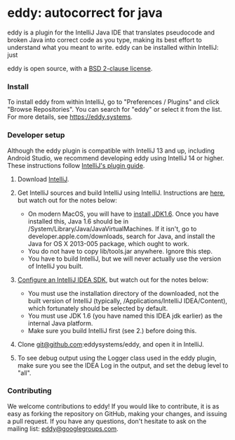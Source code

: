 eddy: autocorrect for java
==========================

eddy is a plugin for the IntelliJ Java IDE that translates pseudocode and broken Java
into correct code as you type, making its best effort to understand what you meant to
write.  eddy can be installed within IntelliJ: just 

eddy is open source, with a [BSD 2-clause license](https://github.com/eddysystems/eddy/blob/master/LICENSE).

### Install

To install eddy from within IntelliJ, go to "Preferences / Plugins" and click
"Browse Repositories". You can search for "eddy" or select it from the list.
For more details, see https://eddy.systems.

### Developer setup

Although the eddy plugin is compatible with IntelliJ 13 and up, including Android Studio,
we recommend developing eddy using IntelliJ 14 or higher.  These instructions follow
[IntelliJ's plugin guide](http://confluence.jetbrains.com/display/IDEADEV/Getting+Started+with+Plugin+Development#GettingStartedwithPluginDevelopment-anchor2).

1. Download [IntelliJ](https://www.jetbrains.com/idea/download).

2. Get IntelliJ sources and build IntelliJ using IntelliJ.
   Instructions are [here](http://www.jetbrains.org/pages/viewpage.action?pageId=983225),
   but watch out for the notes below:

   * On modern MacOS, you will have to [install JDK1.6](http://support.apple.com/kb/DL1572).
     Once you have installed this, Java 1.6 should be in /System/Library/Java/JavaVirtualMachines.
     If it isn't, go to developer.apple.com/downloads, search for Java, and install the Java for
     OS X 2013-005 package, which ought to work.
   * You do not have to copy lib/tools.jar anywhere. Ignore this step.
   * You have to build IntelliJ, but we will never actually use the version of IntelliJ you built.

3. [Configure an IntelliJ IDEA SDK](http://www.jetbrains.org/pages/viewpage.action?pageId=983225),
   but watch out for the notes below:

   * You must use the installation directory of the downloaded, not the built version of IntelliJ
     (typically, /Applications/IntelliJ IDEA/Content), which fortunately should be selected by default.
   * You must use JDK 1.6 (you have named this IDEA jdk earlier) as the internal Java platform.
   * Make sure you build IntelliJ first (see 2.) before doing this.

4. Clone git@github.com:eddysystems/eddy, and open it in IntelliJ.

5. To see debug output using the Logger class used in the eddy plugin, make sure you see the IDEA
   Log in the output, and set the debug level to "all".

### Contributing

We welcome contributions to eddy!  If you would like to contribute, it is as easy as forking the
repository on GitHub, making your changes, and issuing a pull request.  If you have any questions,
don't hesitate to ask on the mailing list:
[eddy@googlegroups.com](https://groups.google.com/forum/#!forum/eddy).
